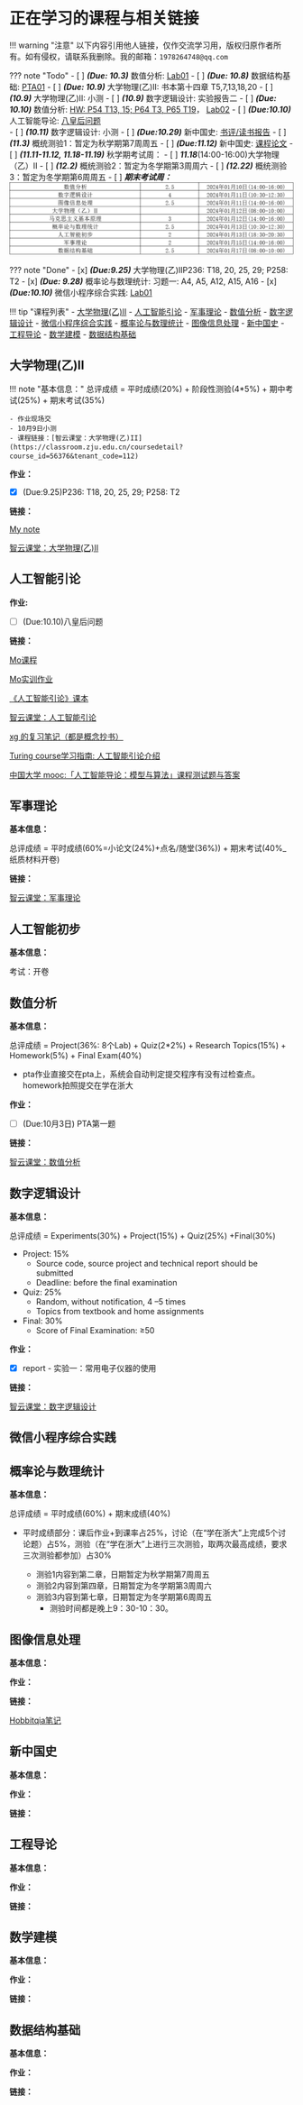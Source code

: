 # 正在学习的课程与相关链接

!!! warning "注意"
    以下内容引用他人链接，仅作交流学习用，版权归原作者所有。如有侵权，请联系我删除。我的邮箱：`1978264748@qq.com`

??? note "Todo"
    - [ ] ***(Due: 10.3)*** 数值分析: [Lab01](https://pintia.cn/problem-sets/1703781351641436160)
    - [ ] ***(Due: 10.8)*** 数据结构基础: [PTA01](https://pintia.cn/problem-sets/1705749142124736512)
    - [ ] ***(Due: 10.9)*** 大学物理(乙)II: 书本第十四章 T5,7,13,18,20
    - [ ] ***(10.9)*** 大学物理(乙)II: 小测
    - [ ] ***(10.9)*** 数字逻辑设计: 实验报告二
    - [ ] ***(Due: 10.10)*** 数值分析: [HW: P54 T13, 15; P64 T3, P65 T19](https://courses.zju.edu.cn/course/64806/learning-activity#/737080?view=scores)， [Lab02](https://pintia.cn/problem-sets/1703781351641436160)
    - [ ] ***(Due:10.10)*** 人工智能导论: [八皇后问题](https://mo.zju.edu.cn/classroom/class/65040b165bb7f277981396c6?&activeKey=section)    
    - [ ] ***(10.11)*** 数字逻辑设计: 小测
    - [ ] ***(Due:10.29)*** 新中国史: [书评/读书报告](https://courses.zju.edu.cn/course/61083/learning-activity#/735663?view=scores)
    - [ ] ***(11.3)*** 概统测验1：暂定为秋学期第7周周五
    - [ ] ***(Due:11.12)*** 新中国史: [课程论文](https://courses.zju.edu.cn/course/61083/learning-activity#/735664?view=scores)
    - [ ] ***(11.11-11.12, 11.18-11.19)*** 秋学期考试周：
        - [ ] ***11.18***(14:00-16:00)大学物理（乙）Ⅱ
    - [ ] ***(12.2)*** 概统测验2：暂定为冬学期第3周周六
    - [ ] ***(12.22)*** 概统测验3：暂定为冬学期第6周周五
    - [ ] ***期末考试周：***
         ![Alt text](images/image.png)

??? note "Done"
    - [x] ***(Due:9.25)*** 大学物理(乙)IIP236: T18, 20, 25, 29; P258: T2
    - [x] ***(Due: 9.28)*** 概率论与数理统计: 习题一: A4, A5, A12, A15, A16
    - [x] ***(Due:10.10)*** 微信小程序综合实践: [Lab01](https://courses.zju.edu.cn/course/60395/learning-activity#/730891?view=scores)
  

!!! tip "课程列表"
    - [大学物理(乙)II](#ii)
    - [人工智能引论](#_2)
    - [军事理论](#_3)
    - [数值分析](#_4)
    - [数字逻辑设计](#_5)
    - [微信小程序综合实践](#_6)
    - [概率论与数理统计](#_7)
    - [图像信息处理](#_8)
    - [新中国史](#_9)
    - [工程导论](#_10)
    - [数学建模](#_11)
    - [数据结构基础](#_12)

## 大学物理(乙)II

!!! note "基本信息："
    总评成绩 = 平时成绩(20%) + 阶段性测验(4*5%) + 期中考试(25%) + 期末考试(35%)

    - 作业现场交
    - 10月9日小测
    - 课程链接：[智云课堂：大学物理(乙)II](https://classroom.zju.edu.cn/coursedetail?course_id=56376&tenant_code=112)

**作业：**

- [x] (Due:9.25)P236: T18, 20, 25, 29; P258: T2

**链接：**

[My note](/docs/Fundemental/Physics-II/index.md)

[智云课堂：大学物理(乙)II](https://classroom.zju.edu.cn/coursedetail?course_id=56376&tenant_code=112)

## 人工智能引论

**作业:**

- [ ] (Due:10.10)八皇后问题

**链接：**

[Mo课程](https://mo.zju.edu.cn/classroom/course/detail?id=64fa7bb145745dc3e15dccc4)

[Mo实训作业](https://mo.zju.edu.cn/classroom/class/65040b165bb7f277981396c6?&activeKey=section)

[《人工智能引论》课本](https://ebook.hep.com.cn/index.html#/reader?bookId=1146692759717937152)

[智云课堂：人工智能引论](https://classroom.zju.edu.cn/coursedetail?course_id=56046&tenant_code=112)

[xg 的复习笔记（都是概念抄书）](https://blog.csdn.net/a66666_/article/details/105123032)

[Turing course学习指南: 人工智能引论介绍](https://zju-turing.github.io/TuringCourses/major_basic/ai_basic/)

[中国大学 mooc:「人工智能导论：模型与算法」课程测试题与答案](https://blog.csdn.net/a66666_/article/details/105123032)

## 军事理论

**基本信息：**

总评成绩 = 平时成绩(60%=小论文(24%)+点名/随堂(36%)) + 期末考试(40%_纸质材料开卷)

**链接：**

[智云课堂：军事理论](https://classroom.zju.edu.cn/coursedetail?course_id=54610&tenant_code=112)

## 人工智能初步

**基本信息：**

考试：开卷

## 数值分析

**基本信息：**

总评成绩 = Project(36%: 8个Lab) + Quiz(2*2%) + Research Topics(15%) + Homework(5%) + Final Exam(40%)

- pta作业直接交在pta上，系统会自动判定提交程序有没有过检查点。homework拍照提交在学在浙大

**作业：**

- [ ] (Due:10月3日) PTA第一题

**链接：**

[智云课堂：数值分析](https://classroom.zju.edu.cn/coursedetail?course_id=55711&tenant_code=112)

## 数字逻辑设计

**基本信息：**

总评成绩 = Experiments(30%) + Project(15%) + Quiz(25%) +Final(30%)

- Project: 15%
    - Source code, source project and technical report should be submitted
    - Deadline: before the final examination
- Quiz: 25%
    - Random, without notification, 4 –5 times
    - Topics from textbook and home assignments
- Final: 30%
    - Score of Final Examination:  ≥50
  
**作业：**

- [x] report - 实验一：常用电子仪器的使用

**链接：**

[智云课堂：数字逻辑设计](https://classroom.zju.edu.cn/coursedetail?course_id=55872&tenant_code=112)

## 微信小程序综合实践

## 概率论与数理统计

**基本信息：**

总评成绩 = 平时成绩(60%) + 期末成绩(40%)

- 平时成绩部分：课后作业+到课率占25%，讨论（在“学在浙大”上完成5个讨论题）占5%，测验（在“学在浙大”上进行三次测验，取两次最高成绩，要求三次测验都参加）占30%

    - 测验1内容到第二章，日期暂定为秋学期第7周周五
    - 测验2内容到第四章，日期暂定为冬学期第3周周六
    - 测验3内容到第七章，日期暂定为冬学期第6周周五
        - 测验时间都是晚上9：30-10：30。

## 图像信息处理

**基本信息：**

**作业：**

**链接：**

[Hobbitqia笔记](https://note.hobbitqia.cc/dip/)

## 新中国史

**基本信息：**

**作业：**

**链接：**

## 工程导论

**基本信息：**

**作业：**

**链接：**

## 数学建模

**基本信息：**

**作业：**

**链接：**

## 数据结构基础

**基本信息：**

**作业：**

**链接：**